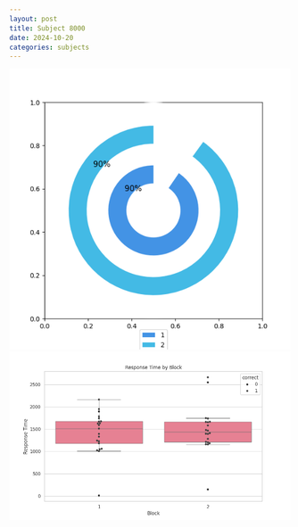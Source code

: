 ```yaml
---
layout: post
title: Subject 8000
date: 2024-10-20
categories: subjects
---
```


![](data/8000/run-19/8000__acc_test.png)
![](data/8000/run-19/8000_rt.png)
